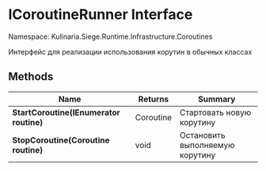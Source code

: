 # ICoroutineRunner Interface

Namespace: Kulinaria.Siege.Runtime.Infrastructure.Coroutines

Интерфейс для реализации использования корутин в обычных классах

## Methods

| Name | Returns | Summary |
|---|---|---|
| **StartCoroutine(IEnumerator routine)** | Coroutine | Стартовать новую корутину |
| **StopCoroutine(Coroutine routine)** | void | Остановить выполняемую корутину |